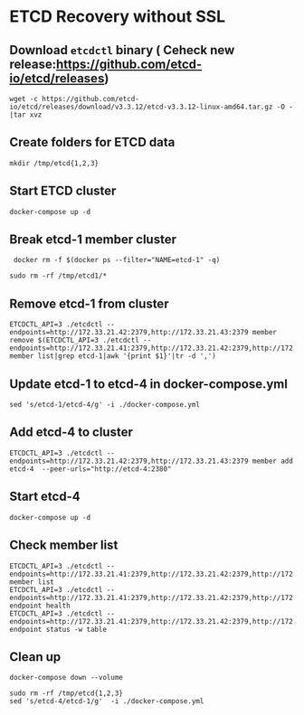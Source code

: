 # ETCD Recovery without SSL

## Download `etcdctl` binary ( Ceheck new release:https://github.com/etcd-io/etcd/releases)
```
wget -c https://github.com/etcd-io/etcd/releases/download/v3.3.12/etcd-v3.3.12-linux-amd64.tar.gz -O -|tar xvz
```

## Create folders for ETCD data
```
mkdir /tmp/etcd{1,2,3}
```

## Start ETCD cluster
```
docker-compose up -d
```

## Break etcd-1 member cluster
```
 docker rm -f $(docker ps --filter="NAME=etcd-1" -q)

sudo rm -rf /tmp/etcd1/*
```

## Remove etcd-1 from cluster
```
ETCDCTL_API=3 ./etcdctl --endpoints=http://172.33.21.42:2379,http://172.33.21.43:2379 member remove $(ETCDCTL_API=3 ./etcdctl --endpoints=http://172.33.21.41:2379,http://172.33.21.42:2379,http://172.33.21.43:2379 member list|grep etcd-1|awk '{print $1}'|tr -d ',')
```
## Update etcd-1 to etcd-4 in docker-compose.yml
```
sed 's/etcd-1/etcd-4/g' -i ./docker-compose.yml 
```

## Add etcd-4 to cluster
```
ETCDCTL_API=3 ./etcdctl --endpoints=http://172.33.21.42:2379,http://172.33.21.43:2379 member add etcd-4  --peer-urls="http://etcd-4:2380"
```

## Start etcd-4
```
docker-compose up -d
```

## Check member list
```
ETCDCTL_API=3 ./etcdctl --endpoints=http://172.33.21.41:2379,http://172.33.21.42:2379,http://172.33.21.43:2379 member list
ETCDCTL_API=3 ./etcdctl --endpoints=http://172.33.21.41:2379,http://172.33.21.42:2379,http://172.33.21.43:2379 endpoint health
ETCDCTL_API=3 ./etcdctl --endpoints=http://172.33.21.41:2379,http://172.33.21.42:2379,http://172.33.21.43:2379 endpoint status -w table

```

## Clean up
```
docker-compose down --volume

sudo rm -rf /tmp/etcd{1,2,3}
sed 's/etcd-4/etcd-1/g'  -i ./docker-compose.yml 
```

